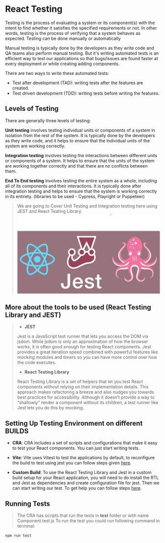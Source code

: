   # React Testing

  Testing is the process of evaluating a system or its component(s) with the intent to find whether it satisfies the specified requirements or not. In other words, testing is the process of verifying that a system behaves as expected. Testing can be done manually or automatically

  Manual testing is typically done by the developers as they write code and QA teams also perform manual testing. But it's writing automated tests is an efficient way to test our applications so that bugs/issues are found faster at every deployment or while creating adding components.

  There are two ways to write these automated tests:

  - Test after development (TAD): writing tests after the features are created.
  - Test driven development (TDD): writing tests before writing the features.

  ## Levels of Testing

  There are generally three levels of testing:

  **Unit testing** involves testing individual units or components of a system in isolation from the rest of the system. It is typically done by the developers as they write code, and it helps to ensure that the individual units of the system are working correctly.

  **Integration testing** involves testing the interactions between different units or components of a system. It helps to ensure that the units of the system are working together correctly and that there are no conflicts between them.

  **End To End testing** involves testing the entire system as a whole, including all of its components and their interactions. It is typically done after integration testing and helps to ensure that the system is working correctly in its entirety. (libraries to be used - Cypress, Playright or Puppeteer)


  > We are going to Cover Unit Testing and Integration testing here using JEST and React Teating Library.
  > ![Testing Libraries](./src/assets/images/rtl.png)

  ## More about the tools to be used (React Testing Library and JEST)

  >- **JEST**
  >
  >Jest is a JavaScript test runner that lets you access the DOM via jsdom. While jsdom is only an approximation of how the browser works, it is often good enough for testing React components. Jest provides a great iteration speed combined with powerful features like mocking modules and timers so you can have more control over how the code executes.
  >
  >- **React Testing Library**
  >
  >React Testing Library is a set of helpers that let you test React components without relying on their implementation details. This approach makes refactoring a breeze and also nudges you towards best practices for accessibility. Although it doesn’t provide a way to “shallowly” render a component without its children, a test runner like Jest lets you do this by mocking.





  ## Setting Up Testing Environment on different BUILDS

  - **CRA**:
    CRA includes a set of scripts and configurations that make it easy to test your React components. You can just start writing tests.

  - **Vite**:
    Vite uses Vitest to test the applications by default, to reconfigure the build to test using jest you can follow steps given [here](https://codingwithmanny.medium.com/quick-jest-setup-with-vitejs-react-typescript-82f325e4323f).

  - **Custom Build**:
    To use the React Testing Library and Jest in a custom build setup for your React application, you will need to do install the RTL and Jest as dependencies and create configuration file for jest. Then we can start writing our test. To get help you can follow steps [here](https://dev.to/ivadyhabimana/setup-jest-and-react-testing-library-in-a-react-project-a-step-by-step-guide-1mf0). 


## Running Tests

> The CRA has scripts that run the tests in __test__ folder or with name Component.test.js
> To run the test you could run following command in terminal:
> 
    npm run test
